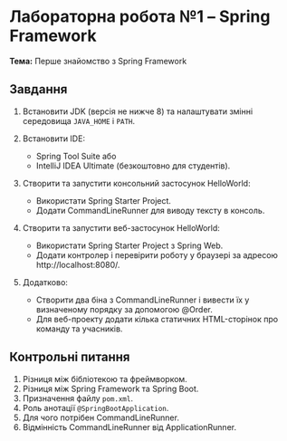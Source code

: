# Лабораторна робота №1 – Spring Framework

**Тема:** Перше знайомство з Spring Framework

## Завдання

1. Встановити JDK (версія не нижче 8) та налаштувати змінні середовища `JAVA_HOME` і `PATH`.

2. Встановити IDE:
    - Spring Tool Suite або
    - IntelliJ IDEA Ultimate (безкоштовно для студентів).

3. Створити та запустити консольний застосунок HelloWorld:
    - Використати Spring Starter Project.
    - Додати CommandLineRunner для виводу тексту в консоль.

4. Створити та запустити веб-застосунок HelloWorld:
    - Використати Spring Starter Project з Spring Web.
    - Додати контролер і перевірити роботу у браузері за адресою http://localhost:8080/.

5. Додатково:
    - Створити два біна з CommandLineRunner і вивести їх у визначеному порядку за допомогою @Order.
    - Для веб-проекту додати кілька статичних HTML-сторінок про команду та учасників.

## Контрольні питання

1. Різниця між бібліотекою та фреймворком.
2. Різниця між Spring Framework та Spring Boot.
3. Призначення файлу `pom.xml`.
4. Роль анотації `@SpringBootApplication`.
5. Для чого потрібен CommandLineRunner.
6. Відмінність CommandLineRunner від ApplicationRunner.

